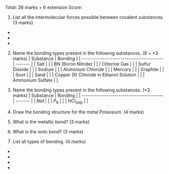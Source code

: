 Total: 26 marks + 6 extension
Score: 

1. List all the intermolecular forces possible between covalent substances. (3 marks)
- 
- 
- 

2. Name the bonding types present in the following substances. (9 + \*3 marks)
| Substance                                | Bonding |
| ---------------------------------------- | ------- |
| Salt                                     |         |
| BN (Boron Nitride)                       |         |
| Chlorine Gas                                |         |
| Sulfur Dioxide                           |         |
| Sodium                                   |         |
| Aluminium Chloride                       |         |
| Mercury                                  |         |
| Graphite                                 |         |
| Soot                                     |         |
| Sand                                     |         |
| Copper (II) Chloride in Ethanol Solution |         |
| Ammonium Sulfate                                         |         |

2. Name the bonding types present in the following substances. (\*3 marks)
| Substance                                | Bonding |
| ---------------------------------------- | ------- |
| $NaI$                                     |         |
| $P_{6}$                    |         |
| $HCl_{(aq)}$                              |         |

3. Draw the bonding structure for the metal Potassium. (4 marks)





4. What is the metallic bond? (3 marks)




5. What is the ionic bond? (3 marks)




6. List all types of bonding. (4 marks)
- 
- 
- 
- 

